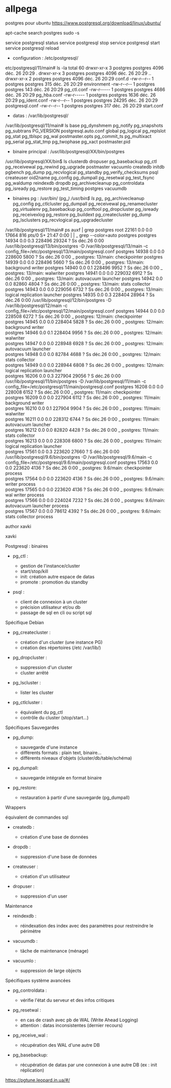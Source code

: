 # allpega

postgres pour ubuntu
https://www.postgresql.org/download/linux/ubuntu/

apt-cache search postgres
sudo -s

service postgresql status
service postgresql stop
service postgresql start
service postgresql reload


* configuration : /etc/postgresql/

etc/postgresql/11/main# ls -la
total 60
drwxr-xr-x 3 postgres postgres  4096 déc.  26 20:29 .
drwxr-xr-x 3 postgres postgres  4096 déc.  26 20:29 ..
drwxr-xr-x 2 postgres postgres  4096 déc.  26 20:29 conf.d
-rw-r--r-- 1 postgres postgres   315 déc.  26 20:29 environment
-rw-r--r-- 1 postgres postgres   143 déc.  26 20:29 pg_ctl.conf
-rw-r----- 1 postgres postgres  4686 déc.  26 20:29 pg_hba.conf
-rw-r----- 1 postgres postgres  1636 déc.  26 20:29 pg_ident.conf
-rw-r--r-- 1 postgres postgres 24295 déc.  26 20:29 postgresql.conf
-rw-r--r-- 1 postgres postgres   317 déc.  26 20:29 start.conf



* datas : /var/lib/postgresql/

/var/lib/postgresql/11/main# ls
base          pg_dynshmem   pg_notify    pg_snapshots  pg_subtrans  PG_VERSION  postgresql.auto.conf
global        pg_logical    pg_replslot  pg_stat       pg_tblspc    pg_wal      postmaster.opts
pg_commit_ts  pg_multixact  pg_serial    pg_stat_tmp   pg_twophase  pg_xact     postmaster.pid




* binaire principal : /usr/lib/postgresql/XX/bin/postgres

/usr/lib/postgresql/XX/bin$ ls
clusterdb   dropuser           pg_basebackup   pg_ctl      pg_receivewal   pg_rewind       pg_upgrade           postmaster  vacuumlo
createdb    initdb             pgbench         pg_dump     pg_recvlogical  pg_standby      pg_verify_checksums  psql
createuser  oid2name           pg_config       pg_dumpall  pg_resetwal     pg_test_fsync   pg_waldump           reindexdb
dropdb      pg_archivecleanup  pg_controldata  pg_isready  pg_restore      pg_test_timing  postgres             vacuumdb




* binaires pg : /usr/bin/ (pg_*)
/usr/bin$ ls pg_*
pg_archivecleanup  pg_config         pg_ctlcluster   pg_dumpall     pg_receivewal   pg_renamecluster   pg_virtualenv
pg_basebackup      pg_conftool       pg_dropcluster  pg_isready     pg_receivexlog  pg_restore
pg_buildext        pg_createcluster  pg_dump         pg_lsclusters  pg_recvlogical  pg_upgradecluster






/var/lib/postgresql/11/main# ps auxf | grep postgres
root       22161  0.0  0.0  17664   816 pts/0    S+   21:47   0:00  |   |           \_ grep --color=auto postgres
postgres   14934  0.0  0.3 228496 29324 ?        Ss   déc.26   0:00 /usr/lib/postgresql/13/bin/postgres -D /var/lib/postgresql/13/main -c config_file=/etc/postgresql/13/main/postgresql.conf
postgres   14938  0.0  0.0 228600  5800 ?        Ss   déc.26   0:00  \_ postgres: 13/main: checkpointer 
postgres   14939  0.0  0.0 228496  5660 ?        Ss   déc.26   0:00  \_ postgres: 13/main: background writer 
postgres   14940  0.0  0.1 228496  9952 ?        Ss   déc.26   0:00  \_ postgres: 13/main: walwriter 
postgres   14941  0.0  0.0 229032  6912 ?        Ss   déc.26   0:00  \_ postgres: 13/main: autovacuum launcher 
postgres   14942  0.0  0.0  82860  4804 ?        Ss   déc.26   0:00  \_ postgres: 13/main: stats collector 
postgres   14943  0.0  0.0 229056  6732 ?        Ss   déc.26   0:00  \_ postgres: 13/main: logical replication launcher 
postgres   14935  0.0  0.3 228404 28964 ?        Ss   déc.26   0:00 /usr/lib/postgresql/12/bin/postgres -D /var/lib/postgresql/12/main -c config_file=/etc/postgresql/12/main/postgresql.conf
postgres   14944  0.0  0.0 228508  6272 ?        Ss   déc.26   0:00  \_ postgres: 12/main: checkpointer   
postgres   14945  0.0  0.0 228404  5828 ?        Ss   déc.26   0:00  \_ postgres: 12/main: background writer   
postgres   14946  0.0  0.1 228404  9956 ?        Ss   déc.26   0:00  \_ postgres: 12/main: walwriter   
postgres   14947  0.0  0.0 228948  6928 ?        Ss   déc.26   0:00  \_ postgres: 12/main: autovacuum launcher   
postgres   14948  0.0  0.0  82784  4688 ?        Ss   déc.26   0:00  \_ postgres: 12/main: stats collector   
postgres   14949  0.0  0.0 228944  6808 ?        Ss   déc.26   0:00  \_ postgres: 12/main: logical replication launcher   
postgres   16206  0.0  0.3 227904 29056 ?        S    déc.26   0:00 /usr/lib/postgresql/11/bin/postgres -D /var/lib/postgresql/11/main -c config_file=/etc/postgresql/11/main/postgresql.conf
postgres   16208  0.0  0.0 228008  6152 ?        Ss   déc.26   0:00  \_ postgres: 11/main: checkpointer   
postgres   16209  0.0  0.0 227904  6112 ?        Ss   déc.26   0:00  \_ postgres: 11/main: background writer   
postgres   16210  0.0  0.1 227904  9904 ?        Ss   déc.26   0:00  \_ postgres: 11/main: walwriter   
postgres   16211  0.0  0.0 228312  6744 ?        Ss   déc.26   0:00  \_ postgres: 11/main: autovacuum launcher   
postgres   16212  0.0  0.0  82820  4428 ?        Ss   déc.26   0:00  \_ postgres: 11/main: stats collector   
postgres   16213  0.0  0.0 228308  6800 ?        Ss   déc.26   0:00  \_ postgres: 11/main: logical replication launcher   
postgres   17561  0.0  0.3 223620 27660 ?        S    déc.26   0:00 /usr/lib/postgresql/9.6/bin/postgres -D /var/lib/postgresql/9.6/main -c config_file=/etc/postgresql/9.6/main/postgresql.conf
postgres   17563  0.0  0.0 223620  4136 ?        Ss   déc.26   0:00  \_ postgres: 9.6/main: checkpointer process   
postgres   17564  0.0  0.0 223620  4136 ?        Ss   déc.26   0:00  \_ postgres: 9.6/main: writer process   
postgres   17565  0.0  0.0 223620  4136 ?        Ss   déc.26   0:00  \_ postgres: 9.6/main: wal writer process   
postgres   17566  0.0  0.0 224024  7232 ?        Ss   déc.26   0:00  \_ postgres: 9.6/main: autovacuum launcher process   
postgres   17567  0.0  0.0  78612  4392 ?        Ss   déc.26   0:00  \_ postgres: 9.6/main: stats collector process   



author xavki

xavki

Postgresql : binaires
 
* pg_ctl :
	- gestion de l'instance/cluster
	- start/stop/kill
	- init: création autre espace de datas
	- promote : promotion du standby

* psql :
	- client de connexion à un cluster
	- précision utilisateur et/ou db
	- passage de sql en cli ou script sql


Spécifique Debian

* pg_createcluster :
	- création d'un cluster (une instance PG)
	-	création des répertoires (/etc /var/lib/)

* pg_dropcluster :
	- suppression d'un cluster
	- cluster arrêté

* pg_lscluster :
	- lister les cluster

* pg_ctlcluster :
	- équivalent du pg_ctl
	- contrôle du cluster (stop/start...)


Spécifiques Sauvegardes

* pg_dump:
	- sauvegarde d'une instance
	- différents formats : plain text, binaire...
	- différents niveaux d'objets (cluster/db/table/schéma)

* pg_dumpall:
	- sauvegarde intégrale en format binaire

* pg_restore:
	- restauration à partir d'une sauvegarde (pg_dumpall)


Wrappers

équivalent de commandes sql


* createdb :
	- création d'une base de données

* dropdb :
	- suppression d'une base de données

* createuser :
	- création d'un utilisateur

* dropuser :
	- suppression d'un user


Maintenance

* reindexdb :
	- réindexation des index avec des paramètres pour restreindre le périmètre

* vacuumdb :
	- tâche de maintenance (ménage)

* vacuumlo :
	- suppression de large objects


Spécifiques système avancées

* pg_controldata : 
	- vérifie l'état du serveur et des infos critiques

* pg_resetwal : 
	- en cas de crash avec pb de  WAL (Write Ahead Logging) 
	- attention : datas inconsistentes (dernier recours)

* pg_receive_wal :
	- récupération des WAL d'une autre DB

* pg_basebackup:
	- récupération de datas par une connexion à une autre DB (ex : init réplication)
	
	
https://pgtune.leopard.in.ua/#/

